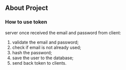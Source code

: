 ## About Project


### How to use token

server once received the email and password from client:
1. validate the email and password;
2. check if email is not already used;
3. hash the password;
4. save the user to the database;
5. send back token to clients.
